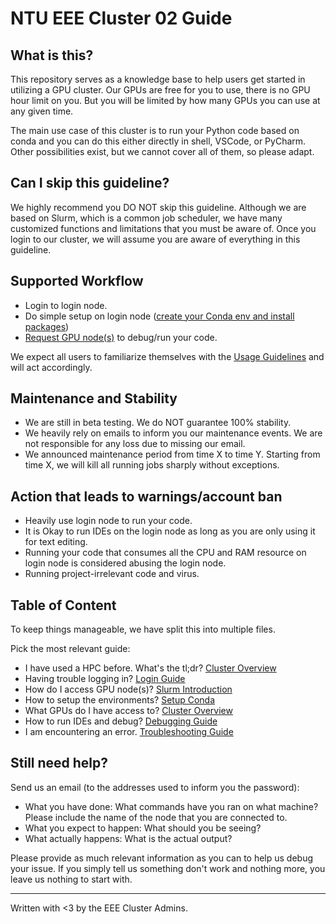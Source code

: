 # NTU EEE Cluster 02 Guide

## What is this?

This repository serves as a knowledge base to help users get started in
utilizing a GPU cluster. Our GPUs are free for you to use, there is no GPU hour 
limit on you. But you will be limited by how many GPUs you can use at any given time.

The main use case of this cluster is to run your Python code based on conda and
you can do this either directly in shell, VSCode, or PyCharm. Other possibilities
exist, but we cannot cover all of them, so please adapt.

## Can I skip this guideline?

We highly recommend you DO NOT skip this guideline. Although we are based on Slurm, which is a common
job scheduler, we have many customized functions and limitations that you must be aware of. Once you login
to our cluster, we will assume you are aware of everything in this guideline.

## Supported Workflow
- Login to login node.
- Do simple setup on login node
  ([create your Conda env and install packages](conda.md))
- [Request GPU node(s)](slurm.md) to debug/run your code.

We expect all users to familiarize themselves with the
[Usage Guidelines](guideline.md) and will act accordingly.

## Maintenance and Stability
- We are still in beta testing. We do NOT guarantee 100% stability. 
- We heavily rely on emails to inform you our maintenance events. We are not responsible for any loss due to missing our email.
- We announced maintenance period from time X to time Y. Starting from time X, we will kill all running jobs sharply without exceptions.

## Action that leads to warnings/account ban
- Heavily use login node to run your code.
-   It is Okay to run IDEs on the login node as long as you are only using it for text editing.
-   Running your code that consumes all the CPU and RAM resource on login node is considered abusing the login node.
- Running project-irrelevant code and virus.

## Table of Content

To keep things manageable, we have split this into multiple files.

Pick the most relevant guide:

- I have used a HPC before. What's the tl;dr? [Cluster Overview](cluster.md)
- Having trouble logging in? [Login Guide](login.md)
- How do I access GPU node(s)? [Slurm Introduction](slurm.md)
- How to setup the environments? [Setup Conda](conda.md)
- What GPUs do I have access to? [Cluster Overview](cluster.md)
- How to run IDEs and debug? [Debugging Guide](Debugging.md)
- I am encountering an error. [Troubleshooting Guide](troubleshooting.md)

## Still need help?

Send us an email (to the addresses used to inform you the password):

- What you have done: What commands have you ran on what machine?
    Please include the name of the node that you are connected to.
- What you expect to happen: What should you be seeing?
- What actually happens: What is the actual output?

Please provide as much relevant information as you can to help us debug your
issue. If you simply tell us something don't work and nothing more, you leave us nothing
to start with.


---

Written with <3 by the EEE Cluster Admins.
